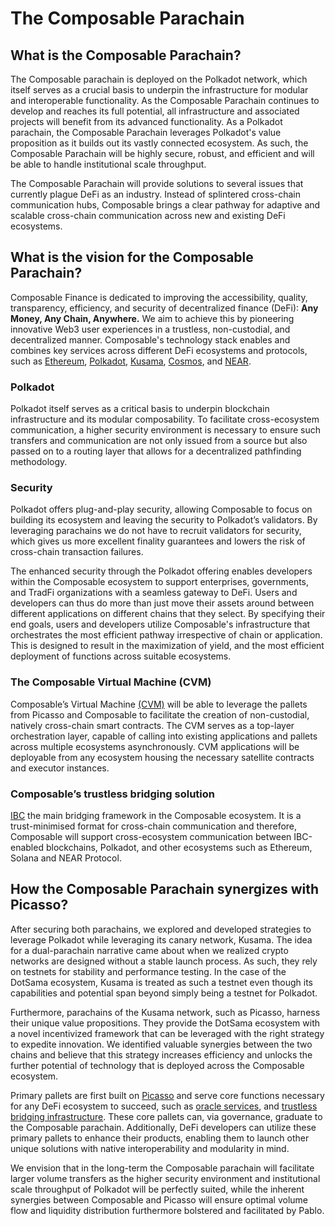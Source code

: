 # The Composable Parachain

## What is the Composable Parachain?

The Composable parachain is deployed on the Polkadot network, 
which itself serves as a crucial basis to underpin the infrastructure for modular and interoperable functionality. 
As the Composable Parachain continues to develop and reaches its full potential, 
all infrastructure and associated projects will benefit from its advanced functionality. 
As a Polkadot parachain, 
the Composable Parachain leverages Polkadot's value proposition as it builds out its vastly connected ecosystem. 
As such, the Composable Parachain will be highly secure, robust, 
and efficient and will be able to handle institutional scale throughput.

The Composable Parachain will provide solutions to several issues that currently plague DeFi as an industry.
Instead of splintered cross-chain communication hubs, 
Composable brings a clear pathway for adaptive and scalable cross-chain communication across new and existing DeFi ecosystems.

## What is the vision for the Composable Parachain?

Composable Finance is dedicated to improving the accessibility, quality, transparency, 
efficiency, and security of decentralized finance (DeFi): **Any Money, Any Chain, Anywhere.** 
We aim to achieve this by pioneering innovative Web3 user experiences in a trustless, non-custodial, 
and decentralized manner. 
Composable's technology stack enables and combines key services across different DeFi ecosystems and protocols, 
such as [Ethereum], [Polkadot], [Kusama], [Cosmos], and [NEAR].

[Ethereum]: https://ethereum.org/en/
[Polkadot]: https://polkadot.network/
[Kusama]: https://kusama.network/
[Cosmos]: https://cosmos.network/
[NEAR]: https://near.org/

### Polkadot

Polkadot itself serves as a critical basis to underpin blockchain infrastructure and its modular composability. To facilitate cross-ecosystem communication, a higher security environment is necessary to ensure such transfers and communication are not only issued from a source but also passed on to a routing layer that allows for a decentralized pathfinding methodology.

### Security

Polkadot offers plug-and-play security, 
allowing Composable to focus on building its ecosystem and leaving the security to Polkadot’s validators. 
By leveraging parachains we do not have to recruit validators for security, 
which gives us more excellent finality guarantees and lowers the risk of cross-chain transaction failures.

The enhanced security through the Polkadot offering enables developers within the Composable ecosystem 
to support enterprises, governments, and TradFi organizations with a seamless gateway to DeFi. 
Users and developers can thus do more than just move their assets around between different applications on different chains
that they select.
By specifying their end goals, users and developers utilize Composable's infrastructure 
that orchestrates the most efficient pathway irrespective of chain or application. 
This is designed to result in the maximization of yield, 
and the most efficient deployment of functions across suitable ecosystems.

### The Composable Virtual Machine (CVM)

Composable’s Virtual Machine [(CVM)] will be able to leverage the pallets from Picasso and Composable to 
facilitate the creation of non-custodial, natively cross-chain smart contracts. The CVM serves as a top-layer orchestration layer, capable of calling into existing applications and pallets across multiple ecosystems asynchronously. CVM applications will be deployable from any ecosystem housing the necessary satellite contracts and executor instances.

[(CVM)]: ../technology/cvm.md

###  Composable’s trustless bridging solution

[IBC](../technology/ibc.md) the main bridging framework in the Composable ecosystem. It is a trust-minimised format for cross-chain communication and therefore, Composable will support cross-ecosystem communication between IBC-enabled blockchains, 
Polkadot, and other ecosystems such as Ethereum, Solana and NEAR Protocol.

## How the Composable Parachain synergizes with Picasso?

After securing both parachains, 
we explored and developed strategies to leverage Polkadot while leveraging its canary network, Kusama. 
The idea for a dual-parachain narrative came 
about when we realized crypto networks are designed without a stable launch process. 
As such, they rely on testnets for stability and performance testing. 
In the case of the DotSama ecosystem, Kusama is treated as such a testnet 
even though its capabilities and potential span beyond simply being a testnet for Polkadot.

Furthermore, parachains of the Kusama network, such as Picasso, harness their unique value propositions. 
They provide the DotSama ecosystem with a novel incentivized framework 
that can be leveraged with the right strategy to expedite innovation. 
We identified valuable synergies between the two chains and believe that this strategy increases efficiency 
and unlocks the further potential of technology that is deployed across the Composable ecosystem.

Primary pallets are first built on [Picasso] and serve core functions necessary for any DeFi ecosystem to succeed, 
such as [oracle services], and [trustless bridging infrastructure]. 
These core pallets can, via governance, graduate to the Composable parachain. 
Additionally, DeFi developers can utilize these primary pallets to enhance their products, 
enabling them to launch other unique solutions with native interoperability and modularity in mind.

We envision that in the long-term the Composable parachain will facilitate larger volume transfers 
as the higher security environment and institutional scale throughput of Polkadot will be perfectly suited,
while the inherent synergies between Composable and Picasso will ensure 
optimal volume flow and liquidity distribution furthermore bolstered and facilitated by Pablo.

[Picasso]: ./picasso-parachain-overview.md
[oracle services]: ../technology/apollo-overview.md
[trustless bridging infrastructure]: ../technology/ibc.md
[Pablo]: ../technology/pablo-overview.md
